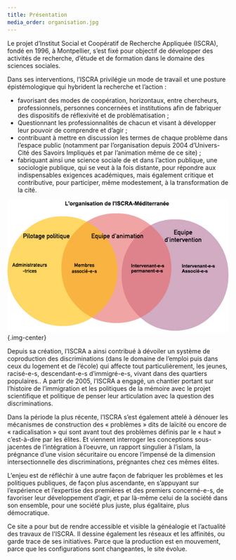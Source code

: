 ```yaml
---
title: Présentation
media_order: organisation.jpg
---
```


Le projet d’Institut Social et Coopératif de Recherche Appliquée (ISCRA), fondé en 1996, à Montpellier, s’est fixé pour objectif de développer des activités de recherche, d’étude et de formation dans le domaine des sciences sociales. 

Dans ses interventions, l’ISCRA privilégie un mode de travail et une posture épistémologique qui hybrident la recherche et l’action : 
-	favorisant des modes de coopération, horizontaux, entre chercheurs, professionnels, personnes concernées et institutions afin de fabriquer des dispositifs de réflexivité et de problématisation ; 
-	Questionnant les professionnalités de chacun et visant à développer leur pouvoir de comprendre et d’agir ;
-	contribuant à mettre en discussion les termes de chaque problème dans l’espace public (notamment par l’organisation depuis 2004 d’Univers-Cité des Savoirs Impliqués et par l’animation même de ce site) ;
-	fabriquant ainsi une science sociale de et dans l’action publique, une sociologie publique, qui se veut à la fois distante, pour répondre aux indispensables exigences académiques, mais également critique et contributive, pour participer, même modestement, à la transformation de la cité.

![Organisation de l'ISCRA](organisation.jpg) {.img-center}

Depuis sa création, l’ISCRA a ainsi contribué à dévoiler un système de coproduction des discriminations (dans le domaine de l’emploi puis dans ceux du logement et de l’école) qui affecte tout particulièrement, les jeunes, racisé-e-s, descendant-e-s d’immigré-e-s, vivant dans des quartiers populaires.. A partir de 2005, l’ISCRA a engagé, un chantier portant sur l’histoire de l’immigration et les politiques de la mémoire avec le projet scientifique et politique de penser leur articulation avec la question des discriminations.

Dans la période la plus récente, l’ISCRA s’est également attelé à dénouer les mécanismes de construction des « problèmes » dits de laïcité ou encore de « radicalisation » qui sont avant tout des problèmes définis par le « haut » c’est-à-dire par les élites. Et viennent interroger les conceptions sous-jacentes de l’intégration à l’oeuvre, un rapport singulier à l’islam, la prégnance d’une vision sécuritaire ou encore l’impensé de la dimension intersectionnelle des discriminations, prégnantes chez ces mêmes élites. 

L’enjeu est de réfléchir à une autre façon de fabriquer les problèmes et les politiques publiques, de façon plus ascendante, en s’appuyant sur l’expérience et l’expertise des premières et des premiers concerné-e-s, de favoriser leur développement d’agir, et par là-même celui de la société dans son ensemble, pour une société plus juste, plus égalitaire, plus démocratique. 

Ce site a pour but de rendre accessible et visible la généalogie et l’actualité des travaux de l'ISCRA. Il dessine également les réseaux et les affinités, ou garde trace de ses initiatives. Parce que la production est en mouvement, parce que les configurations sont changeantes, le site évolue.



